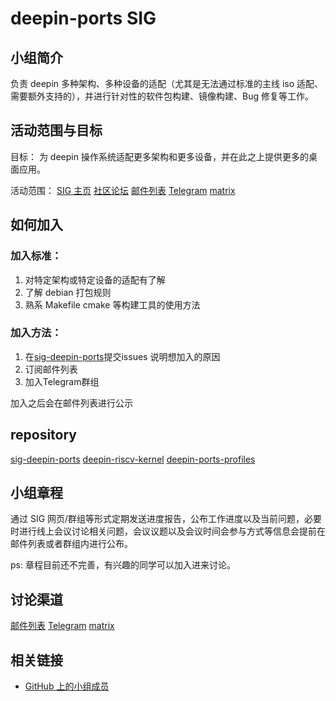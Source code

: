 # deepin-ports SIG

## 小组简介

负责 deepin 多种架构、多种设备的适配（尤其是无法通过标准的主线 iso 适配、需要额外支持的），并进行针对性的软件包构建、镜像构建、Bug 修复等工作。

## 活动范围与目标

目标： 为 deepin 操作系统适配更多架构和更多设备，并在此之上提供更多的桌面应用。

活动范围：
[SIG 主页](https://deepin-community.github.io/sig-deepin-ports/)
[社区论坛](https://bbs.deepin.org/)
[邮件列表](https://www.freelists.org/list/deepin-ports)
[Telegram](https://t.me/+gayVJlNnqXNlYzM1)
[matrix](https://matrix.to/#/#deepin-ports:matrix.org)

## 如何加入

### 加入标准： 

1. 对特定架构或特定设备的适配有了解
2. 了解 debian 打包规则
3. 熟系 Makefile cmake 等构建工具的使用方法

### 加入方法：

1. 在[sig-deepin-ports](https://github.com/deepin-community/sig-deepin-ports/issues)提交issues 说明想加入的原因
2. 订阅邮件列表
3. 加入Telegram群组

加入之后会在邮件列表进行公示

## repository

[sig-deepin-ports](https://github.com/deepin-community/sig-deepin-ports)
[deepin-riscv-kernel](https://github.com/deepin-community/deepin-riscv-kernel)
[deepin-ports-profiles](https://github.com/deepin-community/deepin-ports-profiles)

## 小组章程

通过 SIG 网页/群组等形式定期发送进度报告，公布工作进度以及当前问题，必要时进行线上会议讨论相关问题，会议议题以及会议时间会参与方式等信息会提前在邮件列表或者群组内进行公布。

ps: 章程目前还不完善，有兴趣的同学可以加入进来讨论。 

## 讨论渠道

[邮件列表](https://www.freelists.org/list/deepin-ports)
[Telegram](https://t.me/+gayVJlNnqXNlYzM1)
[matrix](https://matrix.to/#/#deepin-ports:matrix.org)

## 相关链接

- [GitHub 上的小组成员](https://github.com/deepin-community/SIG/blob/master/sig/deepin-ports/MEMBERS.md)
